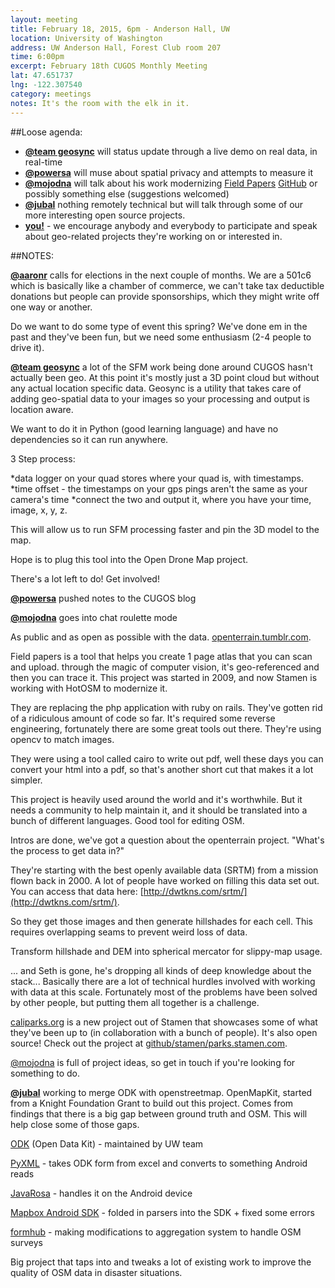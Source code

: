 ```yaml
---
layout: meeting
title: February 18, 2015, 6pm - Anderson Hall, UW
location: University of Washington
address: UW Anderson Hall, Forest Club room 207
time: 6:00pm
excerpt: February 18th CUGOS Monthly Meeting
lat: 47.651737
lng: -122.307540
category: meetings
notes: It's the room with the elk in it.
---
```


##Loose agenda:

- **[@team geosync](https://github.com/aaronr/geosync)** will status update through a live demo on real data, in real-time
- **[@powersa](https://github.com/powersa)** will muse about spatial privacy and attempts to measure it
- **[@mojodna](https://github.com/mojodna)** will talk about his work modernizing [Field Papers](http://fieldpapers.org) [GitHub](https://github.com/stamen/fieldpapers) or possibly something else (suggestions welcomed)
- **[@jubal](https://github.com/spatialdev)** nothing remotely technical but will talk through some of our more interesting open source projects.
- **[you!](http://github.com/cugos/cugos.github.com)** - we encourage anybody and everybody to participate and speak about geo-related projects they're working on or interested in.

##NOTES:

**[@aaronr](https://github.com/aaronr)** calls for elections in the next couple of months. We are a 501c6 which is basically like a chamber of commerce, we can't take tax deductible donations but people can provide sponsorships, which they might write off one way or another. 

Do we want to do some type of event this spring? We've done em in the past and they've been fun, but we need some enthusiasm (2-4 people to drive it). 

**[@team geosync](https://github.com/aaronr/geosync)** a lot of the SFM work being done around CUGOS hasn't actually been geo. At this point it's mostly just a 3D point cloud but without any actual location specific data. Geosync is a utility that takes care of adding geo-spatial data to your images so your processing and output is location aware.

We want to do it in Python (good learning language) and have no dependencies so it can run anywhere.

3 Step process:

*data logger on your quad stores where your quad is, with timestamps.
*time offset - the timestamps on your gps pings aren't the same as your camera's time
*connect the two and output it, where you have your time, image, x, y, z.

This will allow us to run SFM processing faster and pin the 3D model to the map.

Hope is to plug this tool into the Open Drone Map project. 

There's a lot left to do! Get involved!

**[@powersa](https://github.com/powersa)** pushed notes to the CUGOS blog

**[@mojodna](https://github.com/mojodna)** goes into chat roulette mode

As public and as open as possible with the data. [openterrain.tumblr.com](openterrain.tumblr.com).

Field papers is a tool that helps you create 1 page atlas that you can scan and upload. through the magic of computer vision, it's geo-referenced and then you can trace it. This project was started in 2009, and now Stamen is working with HotOSM to modernize it.

They are replacing the php application with ruby on rails. They've gotten rid of a ridiculous amount of code so far. It's required some reverse engineering, fortunately there are some great tools out there. They're using opencv to match images. 

They were using a tool called cairo to write out pdf, well these days you can convert your html into a pdf, so that's another short cut that makes it a lot simpler.

This project is heavily used around the world and it's worthwhile. But it needs a community to help maintain it, and it should be translated into a bunch of different languages. Good tool for editing OSM.

Intros are done, we've got a question about the openterrain project. "What's the process to get data in?"

They're starting with the best openly available data (SRTM) from a mission flown back in 2000. A lot of people have worked on filling this data set out. You can access that data here: [http://dwtkns.com/srtm/](http://dwtkns.com/srtm/).

So they get those images and then generate hillshades for each cell. This requires overlapping seams to prevent weird loss of data.

Transform hillshade and DEM into spherical mercator for slippy-map usage.

... and Seth is gone, he's dropping all kinds of deep knowledge about the stack... Basically there are a lot of technical hurdles involved with working with data at this scale. Fortunately most of the problems have been solved by other people, but putting them all together is a challenge. 

[caliparks.org](http://www.caliparks.org/) is a new project out of Stamen that showcases some of what they've been up to (in collaboration with a bunch of people). It's also open source! Check out the project at [github/stamen/parks.stamen.com](https://github.com/stamen/parks.stamen.com).

[@mojodna](https://github.com/mojodna) is full of project ideas, so get in touch if you're looking for something to do.

**[@jubal](https://github.com/spatialdev)** working to merge ODK with openstreetmap. OpenMapKit, started from a Knight Foundation Grant to build out this project. Comes from findings that there is a big gap between ground truth and OSM. This will help close some of those gaps.

[ODK](https://opendatakit.org/) (Open Data Kit) - maintained by UW team

[PyXML](https://pypi.python.org/pypi/PyXML/0.8.4) - takes ODK form from excel and converts to something Android reads

[JavaRosa](https://bitbucket.org/javarosa/javarosa/wiki/Home) - handles it on the Android device

[Mapbox Android SDK](https://www.mapbox.com/mapbox-android-sdk/) - folded in parsers into the SDK + fixed some errors

[formhub](https://formhub.org/) - making modifications to aggregation system to handle OSM surveys

Big project that taps into and tweaks a lot of existing work to improve the quality of OSM data in disaster situations.